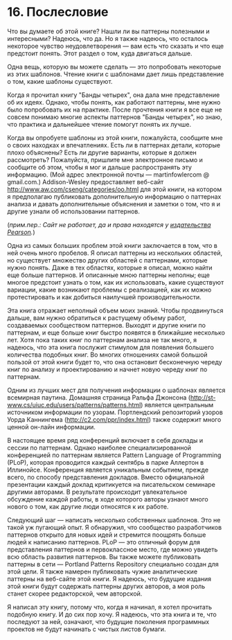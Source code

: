 # 16. Послесловие

<secondary-label ref="wip"/>

Что вы думаете об этой книге? Нашли ли вы паттерны полезными и интересными? Надеюсь, что да. Но я также надеюсь, что осталось некоторое чувство неудовлетворения — вам есть что сказать и что еще предстоит понять. Этот раздел о том, куда двигаться дальше.

Одна вещь, которую вы можете сделать — это попробовать некоторые из этих шаблонов. Чтение книги с шаблонами дает лишь представление о том, какие шаблоны существуют.

Когда я прочитал книгу "Банды четырех", она дала мне представление об их идеях. Однако, чтобы понять, как работают паттерны, мне нужно было попробовать их на практике. После прочтения книги я все еще не совсем понимаю многие аспекты паттернов "Банды четырех", но знаю, что практика и дальнейшее чтение помогут понять их лучше.

Когда вы опробуете шаблоны из этой книги, пожалуйста, сообщите мне о своих находках и впечатлениях. Есть ли в паттернах детали, которые плохо объяснены? Есть ли другие варианты, которые я должен рассмотреть? Пожалуйста, пришлите мне электронное письмо и сообщите об этом, чтобы я мог и дальше распространять эту информацию. (Мой адрес электронной почты — martinfowlercom @ gmail.com.) Addison-Wesley предоставляет веб-сайт http://www.aw.com/cseng/categories/oo.html для этой книги, на котором я предполагаю публиковать дополнительную информацию о паттернах анализа и давать дополнительные объяснения и заметки о том, что я и другие узнали об использовании паттернов.

(_прим.пер.: Сайт не работает, да и права находятся у [издательства Pearson](https://www.informit.com/store/analysis-patterns-reusable-object-models-9780134271446)._)

Одна из самых больших проблем этой книги заключается в том, что в ней очень много пробелов. Я описал паттерны из нескольких областей, но существует множество других областей с паттернами, которые нужно понять. Даже в тех областях, которые я описал, можно найти еще больше паттернов. И описанные мною паттерны неполны; еще многое предстоит узнать о том, как их использовать, какие существуют вариации, какие возникают проблемы с реализацией, как их можно протестировать и как добиться наилучшей производительности.

Эта книга отражает неполный объем моих знаний. Чтобы продвинуться дальше, вам нужно обратиться к растущему объему работ, создаваемых сообществом паттернов. Выходят и другие книги по паттернам, и еще больше книг быстро появятся в ближайшие несколько лет. Хотя пока таких книг по паттернам анализа не так много, я надеюсь, что эта книга послужит стимулом для появления большего количества подобных книг. Во многих отношениях самой большой пользой от этой книги будет то, что она остановит бесконечную череду книг по анализу и проектированию и начнет новую череду книг по паттернам.

Одним из лучших мест для получения информации о шаблонах является всемирная паутина. Домашняя страница Ральфа Джонсона (http://st-www.cs/uiuc.edu/users/patterns/patterns.html) является центральным источником информации по узорам. Портлендский репозиторий узоров Уорда Каннингема (http://c2.com/ppr/index.html) также содержит много ценной он-лайн информации.

В настоящее время ряд конференций включает в себя доклады и сессии по паттернам. Однако наиболее специализированной конференцией по паттернам является Pattern Language of Programming (PLoP), которая проводится каждый сентябрь в парке Аллертон в Иллинойсе. Конференция является уникальным событием, прежде всего, по способу представления докладов. Вместо официальной презентации каждый доклад критикуется на писательском семинаре другими авторами. В результате происходит увлекательное обсуждение каждой работы, в ходе которого авторы узнают много нового о том, как другие люди относятся к их работе.

Следующий шаг — написать несколько собственных шаблонов. Это не такой уж пугающий опыт. Я обнаружил, что сообщество разработчиков паттернов открыто для новых идей и стремится поощрять больше людей к написанию паттернов. PLoP — это отличный форум для представления паттернов и первоклассное место, где можно увидеть всю область развития паттернов. Вы также можете публиковать паттерны в сети — Portland Patterns Repository специально создан для этой цели. Я также намерен публиковать чужие аналитические паттерны на веб-сайте этой книги. Я надеюсь, что будущие издания этой книги будут содержать паттерны других авторов, а моя роль станет скорее редакторской, чем авторской.

Я написал эту книгу, потому что, когда я начинал, я хотел прочитать подобную книгу. И до сих пор хочу. Я надеюсь, что эта книга и те, что последуют за ней, означают, что будущие поколения программных проектов не будут начинать с чистых листов бумаги. 